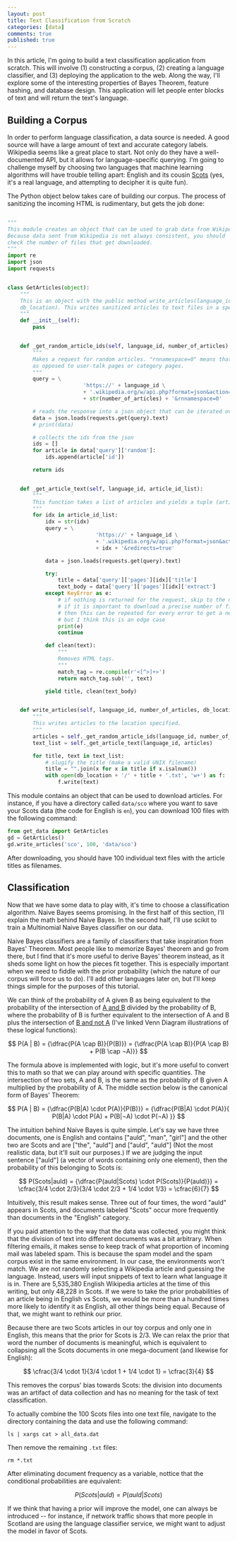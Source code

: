```yaml
---
layout: post
title: Text Classification from Scratch
categories: [data]
comments: true
published: true
---
```

<script src="https://cdnjs.cloudflare.com/ajax/libs/mathjax/2.7.0/MathJax.js?config=TeX-AMS-MML_HTMLorMML" type="text/javascript"></script>


In this article, I'm going to build a text classification application from scratch. This will involve (1) constructing a corpus, (2) creating a language classifier, and (3) deploying the application to the web. Along the way, I'll explore some of the interesting properties of Bayes Theorem, feature hashing, and database design. This application will let people enter blocks of text and will return the text's language.

## Building a Corpus
In order to perform language classification, a data source is needed. A good source will have a large amount of text and accurate category labels. Wikipedia seems like a great place to start. Not only do they have a well-documented API, but it allows for language-specific querying. I'm going to challenge myself by choosing two languages that machine learning algorithms will have trouble telling apart: English and its cousin [Scots](https://sco.wikipedia.org/wiki/Yird) (yes, it's a real language, and attempting to decipher it is quite fun).

The Python object below takes care of building our corpus. The process of sanitizing the incoming HTML is rudimentary, but gets the job done:

~~~python

"""
This module creates an object that can be used to grab data from Wikipedia.
Because data sent from Wikipedia is not always consistent, you should
check the number of files that get downloaded.
"""
import re
import json
import requests


class GetArticles(object):
    """
    This is an object with the public method write_articles(language_id, number_of_articles,
    db_location). This writes sanitized articles to text files in a specified location.
    """
    def __init__(self):
        pass


    def _get_random_article_ids(self, language_id, number_of_articles):
        """
        Makes a request for random articles. "rnnamespace=0" means that only articles are chosen,
        as opposed to user-talk pages or category pages.
        """
        query = \
                        'https://' + language_id \
                        + '.wikipedia.org/w/api.php?format=json&action=query&list=random&rnlimit=' \
                        + str(number_of_articles) + '&rnnamespace=0'

        # reads the response into a json object that can be iterated over
        data = json.loads(requests.get(query).text)
        # print(data)

        # collects the ids from the json
        ids = []
        for article in data['query']['random']:
            ids.append(article['id'])

        return ids


    def _get_article_text(self, language_id, article_id_list):
        """
        This function takes a list of articles and yields a tuple (article_title, article_text).
        """
        for idx in article_id_list:
            idx = str(idx)
            query = \
                            'https://' + language_id \
                            + '.wikipedia.org/w/api.php?format=json&action=query&prop=extracts&pageids=' \
                            + idx + '&redirects=true'

            data = json.loads(requests.get(query).text)

            try:
                title = data['query']['pages'][idx]['title']
                text_body = data['query']['pages'][idx]['extract']
            except KeyError as e:
                # if nothing is returned for the request, skip to the next item
                # if it is important to download a precise number of files
                # then this can be repeated for every error to get a new file
                # but I think this is an edge case
                print(e)
                continue

            def clean(text):
                """
                Removes HTML tags.
                """
                match_tag = re.compile(r'<[^>]+>')
                return match_tag.sub('', text)

            yield title, clean(text_body)


    def write_articles(self, language_id, number_of_articles, db_location):
        """
        This writes articles to the location specified.
        """
        articles = self._get_random_article_ids(language_id, number_of_articles)
        text_list = self._get_article_text(language_id, articles)

        for title, text in text_list:
            # slugify the title (make a valid UNIX filename)
            title = "".join(x for x in title if x.isalnum())
            with open(db_location + '/' + title + '.txt', 'w+') as f:
                f.write(text)

~~~

This module contains an object that can be used to download articles. For instance, if you have a directory called `data/sco` where you want to save your Scots data (the code for English is `en`), you can download 100 files with the following command:

~~~python
from get_data import GetArticles
gd = GetArticles()
gd.write_articles('sco', 100, 'data/sco')
~~~

After downloading, you should have 100 individual text files with the article titles as filenames.


## Classification
Now that we have some data to play with, it's time to choose a classification algorithm. Naive Bayes seems promising. In the first half of this section, I'll explain the math behind Naive Bayes. In the second half, I'll use scikit to train a Multinomial Naive Bayes classifier on our data.

Naive Bayes classifiers are a family of classifiers that take inspiration from Bayes' Theorem. Most people like to memorize Bayes' theorem and go from there, but I find that it's more useful to derive Bayes' theorem instead, as it sheds some light on how the pieces fit together. This is especially important when we need to fiddle with the prior probability (which the nature of our corpus will force us to do). I'll add other languages later on, but I'll keep things simple for the purposes of this tutorial.

We can think of the probability of A given B as being equivalent to the probability of the intersection of [A and B](https://en.wikipedia.org/wiki/Logical_conjunction#/media/File:Venn0001.svg) divided by the probability of B, where the probability of B is further equivalent to the intersection of A and B plus the intersection of [B and not A](https://en.wikipedia.org/wiki/Boolean_algebra#/media/File:Vennandornot.svg) (I've linked Venn Diagram illustrations of these logical functions):

$$ P(A | B) = {\dfrac{P(A \cap B)}{P(B)}} = {\dfrac{P(A \cap B)}{P(A \cap B) + P(B \cap ¬A)}} $$

The formula above is implemented with logic, but it's more useful to convert this to math so that we can play around with specific quantities. The intersection of two sets, A and B, is the same as the probability of B given A multiplied by the probability of A. The middle section below is the canonical form of Bayes' Theorem:

$$
P(A | B) = {\dfrac{P(B|A) \cdot P(A)}{P(B)}} = {\dfrac{P(B|A) \cdot P(A)}{ P(B|A) \cdot P(A) + P(B|¬A) \cdot P(¬A)  }}
$$

The intuition behind Naive Bayes is quite simple. Let's say we have three documents, one is English and contains \["auld", "man", "girl"\] and the other two are Scots and are \["the", "auld"\] and \["auld", "auld"\] (Not the most realistic data, but it'll suit our purposes.) If we are judging the input sentence \["auld"\] (a vector of words containing only one element), then the probability of this belonging to Scots is:

$$
P(Scots|auld) = {\dfrac{P(auld|Scots) \cdot P(Scots)}{P(auld)}} = 
\cfrac{3/4 \cdot 2/3}{3/4 \cdot 2/3 + 1/4 \cdot 1/3} = \cfrac{6}{7}
$$

Intuitively, this result makes sense. Three out of four times, the word "auld" appears in Scots, and documents labeled "Scots" occur more frequently than documents in the "English" category.

If you paid attention to the way that the data was collected, you might think that the division of text into different documents was a bit arbitrary. When filtering emails, it makes sense to keep track of what proportion of incoming mail was labeled spam. This is because the spam model and the spam corpus exist in the same environment. In our case, the environments won't match. We are not randomly selecting a Wikipedia article and guessing the language. Instead, users will input snippets of text to learn what language it is in. There are 5,535,380 English Wikipedia articles at the time of this writing, but only 48,228 in Scots. If we were to take the prior probabilities of an article being in English vs Scots, we would be more than a hundred times more likely to identify it as English, all other things being equal. Because of that, we might want to rethink our prior.

Because there are two Scots articles in our toy corpus and only one in English, this means that the prior for Scots is 2/3. We can relax the prior that word the number of documents is meaningful, which is equivalent to collapsing all the Scots documents in one mega-document (and likewise for English):

$$ \cfrac{3/4 \cdot 1}{3/4 \cdot 1 + 1/4 \cdot 1} = \cfrac{3}{4} $$

This removes the corpus' bias towards Scots: the division into documents was an artifact of data collection and has no meaning for the task of text classification.

To actually combine the 100 Scots files into one text file, navigate to the directory containing the data and use the following command:

`ls | xargs cat > all_data.dat`

Then remove the remaining `.txt` files:

`rm *.txt`

After eliminating document frequency as a variable, nottice that the conditional probabilities are equivalent:

$$ P(Scots|auld) = P(auld|Scots) $$

If we think that having a prior will improve the model, one can always be introduced -- for instance, if network traffic shows that more people in Scotland are using the language classifier service, we might want to adjust the model in favor of Scots.
